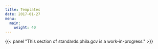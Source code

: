 ```yaml
---
title: Templates
date: 2017-01-27
menu:
  main:
    weight: 40
---
```

{{< panel "This section of standards.phila.gov is a work-in-progress." >}}
